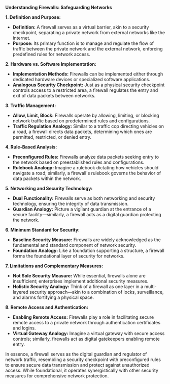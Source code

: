 **Understanding Firewalls: Safeguarding Networks**

**1. Definition and Purpose:**
   - **Definition:** A firewall serves as a virtual barrier, akin to a security checkpoint, separating a private network from external networks like the internet.
   - **Purpose:** Its primary function is to manage and regulate the flow of traffic between the private network and the external network, enforcing predefined rules for network access.

**2. Hardware vs. Software Implementation:**
   - **Implementation Methods:** Firewalls can be implemented either through dedicated hardware devices or specialized software applications.
   - **Analogous Security Checkpoint:** Just as a physical security checkpoint controls access to a restricted area, a firewall regulates the entry and exit of data packets between networks.

**3. Traffic Management:**
   - **Allow, Limit, Block:** Firewalls operate by allowing, limiting, or blocking network traffic based on predetermined rules and configurations.
   - **Traffic Regulation Analogy:** Similar to a traffic cop directing vehicles on a road, a firewall directs data packets, determining which ones are permitted, restricted, or denied entry.

**4. Rule-Based Analysis:**
   - **Preconfigured Rules:** Firewalls analyze data packets seeking entry to the network based on preestablished rules and configurations.
   - **Rulebook Analogy:** Imagine a rulebook dictating how vehicles should navigate a road; similarly, a firewall's rulebook governs the behavior of data packets within the network.

**5. Networking and Security Technology:**
   - **Dual Functionality:** Firewalls serve as both networking and security technology, ensuring the integrity of data transmission.
   - **Guardian Analogy:** Picture a vigilant guardian at the entrance of a secure facility—similarly, a firewall acts as a digital guardian protecting the network.

**6. Minimum Standard for Security:**
   - **Baseline Security Measure:** Firewalls are widely acknowledged as the fundamental and standard component of network security.
   - **Foundation Analogy:** Like a foundation supporting a structure, a firewall forms the foundational layer of security for networks.

**7. Limitations and Complementary Measures:**
   - **Not Sole Security Measure:** While essential, firewalls alone are insufficient; enterprises implement additional security measures.
   - **Holistic Security Analogy:** Think of a firewall as one layer in a multi-layered security approach—akin to a combination of locks, surveillance, and alarms fortifying a physical space.

**8. Remote Access and Authentication:**
   - **Enabling Remote Access:** Firewalls play a role in facilitating secure remote access to a private network through authentication certificates and logins.
   - **Virtual Gateway Analogy:** Imagine a virtual gateway with secure access controls; similarly, firewalls act as digital gatekeepers enabling remote entry.

In essence, a firewall serves as the digital guardian and regulator of network traffic, resembling a security checkpoint with preconfigured rules to ensure secure data transmission and protect against unauthorized access. While foundational, it operates synergistically with other security measures for comprehensive network protection.